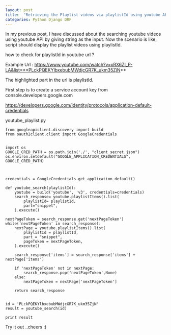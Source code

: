 ```yaml
---
layout: post
title:  "Retrieving the Playlist videos via playlistId using youtube APIs"
categories: Python Django DRF
---
```


In my previous post, I have discussed about the searching  youtube videos using youtube API by giving string as the
input. Now the scenario is like, script should display the playlist videos using playlistId.

how to check for playlistId in youtube url ?

Example Url : https://www.youtube.com/watch?v=xRX6ZI_P-LA&list=**PLckPQEKYlbxebubMWdjcGR7K_ukm35ZjN**

The highlighted part in the url is playlistId.

First step is to create a service account key from console.developers.google.com

https://developers.google.com/identity/protocols/application-default-credentials

 
 youtube_playlist.py
 
    from googleapiclient.discovery import build
    from oauth2client.client import GoogleCredentials


    import os
    GOOGLE_CRED_PATH = os.path.join('./', "client_secret.json")
    os.environ.setdefault("GOOGLE_APPLICATION_CREDENTIALS", GOOGLE_CRED_PATH)



    credentials = GoogleCredentials.get_application_default()

    def youtube_search(playlistId):
        youtube = build('youtube', 'v3', credentials=credentials)
        search_response= youtube.playlistItems().list(
            playlistId= playlistId,
            part="snippet",
        ).execute()
    
    nextPageToken = search_response.get('nextPageToken')
    while('nextPageToken' in search_response):
        nextPage = youtube.playlistItems().list(
            playlistId = playlistId,
            part = "snippet",
            pageToken = nextPageToken,
        ).execute()

        search_response['items'] = search_response['items'] + nextPage['items']

        if 'nextPageToken' not in nextPage:
            search_response.pop('nextPageToken',None)
        else:
            nextPageToken = nextPage['nextPageToken']

        return search_response
    
    
    id = 'PLckPQEKYlbxebubMWdjcGR7K_ukm35ZjN'
    result = youtube_search(id)
    
    print result
 

Try it out ..cheers :)

